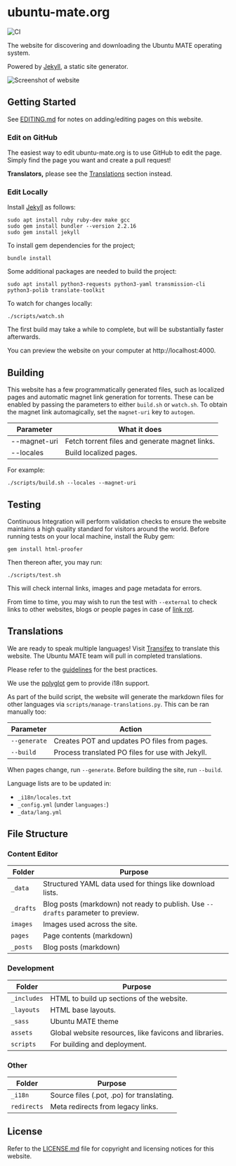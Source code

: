 # ubuntu-mate.org

![CI](https://github.com/ubuntu-mate/ubuntu-mate.org/workflows/CI/badge.svg)

The website for discovering and downloading the Ubuntu MATE operating system.

Powered by [Jekyll](https://jekyllrb.com/), a static site generator.

![Screenshot of website](.github/preview.png)


## Getting Started

See [EDITING.md](EDITING.md) for notes on adding/editing pages on this website.

### Edit on GitHub

The easiest way to edit ubuntu-mate.org is to use GitHub to edit the page.
Simply find the page you want and create a pull request!

**Translators,** please see the [Translations](#Translations) section instead.

### Edit Locally

Install [Jekyll](https://jekyllrb.com) as follows:

    sudo apt install ruby ruby-dev make gcc
    sudo gem install bundler --version 2.2.16
    sudo gem install jekyll

To install gem dependencies for the project;

    bundle install

Some additional packages are needed to build the project:

    sudo apt install python3-requests python3-yaml transmission-cli python3-polib translate-toolkit

To watch for changes locally:

    ./scripts/watch.sh

The first build may take a while to complete, but will be substantially faster
afterwards.

You can preview the website on your computer at http://localhost:4000.


## Building

This website has a few programmatically generated files, such as localized pages
and automatic magnet link generation for torrents. These can be enabled by passing
the parameters to either `build.sh` or `watch.sh`. To obtain the magnet
link automagically, set the `magnet-uri` key to `autogen`.

| Parameter     | What it does                                              |
| ------------- | --------------------------------------------------------- |
| --magnet-uri  | Fetch torrent files and generate magnet links.
| --locales     | Build localized pages.

For example:

    ./scripts/build.sh --locales --magnet-uri


## Testing

Continuous Integration will perform validation checks to ensure the website
maintains a high quality standard for visitors around the world. Before running
tests on your local machine, install the Ruby gem:

    gem install html-proofer

Then thereon after, you may run:

    ./scripts/test.sh

This will check internal links, images and page metadata for errors.

From time to time, you may wish to run the test with `--external` to check
links to other websites, blogs or people pages in case of [link rot](https://en.wikipedia.org/wiki/Link_rot).


## Translations

We are ready to speak multiple languages! Visit
[Transifex](https://www.transifex.com/ubuntu-mate/ubuntu-mate.org/)
to translate this website. The Ubuntu MATE team will pull in completed translations.

Please refer to the [guidelines](https://ubuntu-mate.community/t/22342) for
the best practices.

We use the [polyglot](https://github.com/untra/polyglot) gem to provide i18n support.

As part of the build script, the website will generate the markdown files for other
languages via `scripts/manage-translations.py`. This can be ran manually too:

| Parameter             | Action                                            |
|-----------------------|---------------------------------------------------|
| `--generate`          | Creates POT and updates PO files from pages.
| `--build`             | Process translated PO files for use with Jekyll.

When pages change, run `--generate`. Before building the site, run `--build`.

Language lists are to be updated in:

* `_i18n/locales.txt`
* `_config.yml` (under `languages:`)
* `_data/lang.yml`


## File Structure

### Content Editor

| Folder            | Purpose
|-------------------|-------------------------------------------------------|
| `_data`           | Structured YAML data used for things like download lists.
| `_drafts`         | Blog posts (markdown) not ready to publish. Use `--drafts` parameter to preview.
| `images`          | Images used across the site.
| `pages`           | Page contents (markdown)
| `_posts`          | Blog posts (markdown)

### Development

| Folder            | Purpose
|-------------------|-------------------------------------------------------|
| `_includes`       | HTML to build up sections of the website.
| `_layouts`        | HTML base layouts.
| `_sass`           | Ubuntu MATE theme
| `assets`          | Global website resources, like favicons and libraries.
| `scripts`         | For building and deployment.

### Other

| Folder            | Purpose
|-------------------|------------------------------------------------------|
| `_i18n`           | Source files (.pot, .po) for translating.
| `redirects`       | Meta redirects from legacy links.


## License

Refer to the [LICENSE.md](LICENSE.md) file for copyright and licensing notices
for this website.
